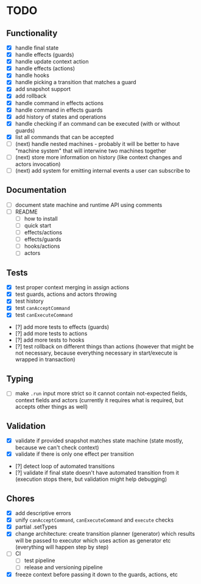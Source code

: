 # TODO

## Functionality

- [x] handle final state
- [x] handle effects (guards)
- [x] handle update context action
- [x] handle effects (actions)
- [x] handle hooks
- [x] handle picking a transition that matches a guard
- [x] add snapshot support
- [x] add rollback
- [x] handle command in effects actions
- [x] handle command in effects guards
- [x] add history of states and operations
- [x] handle checking if an command can be executed (with or without guards)
- [x] list all commands that can be accepted
- [ ] (next) handle nested machines - probably it will be better to have "machine system" that will interwine two machines together
- [ ] (next) store more information on history (like context changes and actors invocation)
- [ ] (next) add system for emitting internal events a user can subscribe to

## Documentation

- [ ] document state machine and runtime API using comments
- [ ] README
  - [ ] how to install
  - [ ] quick start
  - [ ] effects/actions
  - [ ] effects/guards
  - [ ] hooks/actions
  - [ ] actors

## Tests

- [x] test proper context merging in assign actions
- [x] test guards, actions and actors throwing
- [x] test history
- [x] test `canAcceptCommand`
- [x] test `canExecuteCommand`
- [?] add more tests to effects (guards)
- [?] add more tests to actions
- [?] add more tests to hooks 
- [?] test rollback on different things than actions (however that might be not necessary, because everything necessary in start/execute is wrapped in transaction)

## Typing

- [ ] make `.run` input more strict so it cannot contain not-expected fields, context fields and actors (currently it requires what is required, but accepts other things as well)

## Validation

- [x] validate if provided snapshot matches state machine (state mostly, because we can't check context)
- [x] validate if there is only one effect per transition
- [?] detect loop of automated transitions
- [?] validate if final state doesn't have automated transition from it (execution stops there, but validation might help debugging) 

## Chores

- [x] add descriptive errors
- [x] unify `canAcceptCommand`, `canExecuteCommand` and `execute` checks
- [x] partial .setTypes
- [x] change architecture: create transition planner (generator) which results will be passed to executor which uses action as generator etc (everything will happen step by step)
- [ ] CI
  - [ ] test pipeline
  - [ ] release and versioning pipeline
- [x] freeze context before passing it down to the guards, actions, etc
